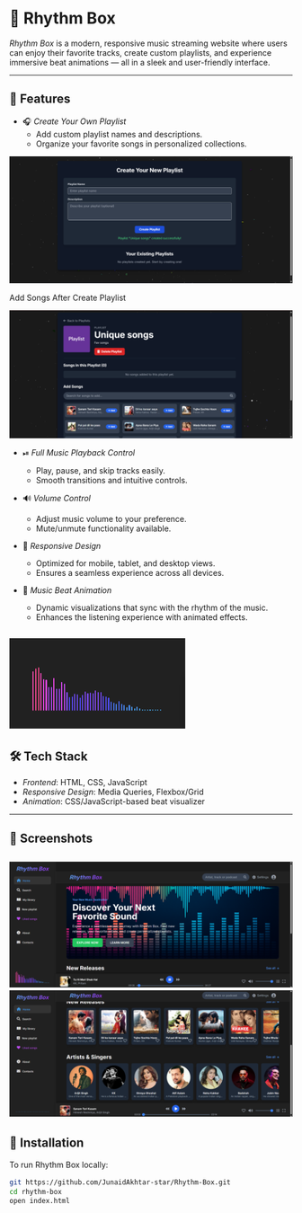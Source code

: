 # 🎵 Rhythm Box

*Rhythm Box* is a modern, responsive music streaming website where users can enjoy their favorite tracks, create custom playlists, and experience immersive beat animations — all in a sleek and user-friendly interface.

---

## 🚀 Features

- 🎧 *Create Your Own Playlist*
  - Add custom playlist names and descriptions.
  - Organize your favorite songs in personalized collections.

![image alt](https://github.com/JunaidAkhtar-star/Rhythm-Box/blob/5b945ea760ef36316b94942862d1b506e0aa3061/Screenshot%20(69).png)

Add Songs After Create Playlist

![image alt](https://github.com/JunaidAkhtar-star/Rhythm-Box/blob/b30fab5aa19f656a6dffede3d3a26712f9c8c35f/Screenshot%20(68).png)
- ⏯ *Full Music Playback Control*
  - Play, pause, and skip tracks easily.
  - Smooth transitions and intuitive controls.

- 🔊 *Volume Control*
  - Adjust music volume to your preference.
  - Mute/unmute functionality available.

- 📱 *Responsive Design*
  - Optimized for mobile, tablet, and desktop views.
  - Ensures a seamless experience across all devices.

- 🌈 *Music Beat Animation*
  - Dynamic visualizations that sync with the rhythm of the music.
  - Enhances the listening experience with animated effects.

![image alt](https://github.com/JunaidAkhtar-star/Rhythm-Box/blob/758db32958693a81ac62ad1d40ccbc4ea143206a/Screenshot%20(73).png)
---

## 🛠 Tech Stack

- *Frontend*: HTML, CSS, JavaScript
- *Responsive Design*: Media Queries, Flexbox/Grid
- *Animation*: CSS/JavaScript-based beat visualizer

---

## 📸 Screenshots

![image alt](https://github.com/JunaidAkhtar-star/Rhythm-Box/blob/c67da2eaec9377d55e6bb344fb3bfbfc8bdbf6b5/Screenshot%20(70).png)
![image alt](https://github.com/JunaidAkhtar-star/Rhythm-Box/blob/c51d618b7005073539783f20af7cbd0e0846c5ad/Screenshot%20(72).png)
---

## 🔧 Installation

To run Rhythm Box locally:

```bash
git https://github.com/JunaidAkhtar-star/Rhythm-Box.git
cd rhythm-box
open index.html
